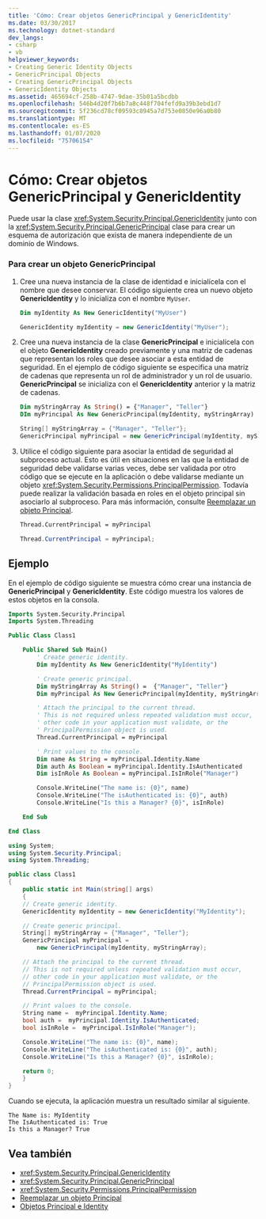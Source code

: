 ```yaml
---
title: 'Cómo: Crear objetos GenericPrincipal y GenericIdentity'
ms.date: 03/30/2017
ms.technology: dotnet-standard
dev_langs:
- csharp
- vb
helpviewer_keywords:
- Creating Generic Identity Objects
- GenericPrincipal Objects
- Creating GenericPrincipal Objects
- GenericIdentity Objects
ms.assetid: 465694cf-258b-4747-9dae-35b01a5bcdbb
ms.openlocfilehash: 546b4d20f7b6b7a8c448f704fefd9a39b3ebd1d7
ms.sourcegitcommit: 5f236cd78cf09593c8945a7d753e0850e96a0b80
ms.translationtype: MT
ms.contentlocale: es-ES
ms.lasthandoff: 01/07/2020
ms.locfileid: "75706154"
---
```

# <a name="how-to-create-genericprincipal-and-genericidentity-objects"></a>Cómo: Crear objetos GenericPrincipal y GenericIdentity

Puede usar la clase <xref:System.Security.Principal.GenericIdentity> junto con la <xref:System.Security.Principal.GenericPrincipal> clase para crear un esquema de autorización que exista de manera independiente de un dominio de Windows.

### <a name="to-create-a-genericprincipal-object"></a>Para crear un objeto GenericPrincipal

1. Cree una nueva instancia de la clase de identidad e inicialícela con el nombre que desee conservar. El código siguiente crea un nuevo objeto **GenericIdentity** y lo inicializa con el nombre `MyUser`.

    ```vb
    Dim myIdentity As New GenericIdentity("MyUser")
    ```

    ```csharp
    GenericIdentity myIdentity = new GenericIdentity("MyUser");
    ```

2. Cree una nueva instancia de la clase **GenericPrincipal** e inicialícela con el objeto **GenericIdentity** creado previamente y una matriz de cadenas que representan los roles que desee asociar a esta entidad de seguridad. En el ejemplo de código siguiente se especifica una matriz de cadenas que representa un rol de administrador y un rol de usuario. **GenericPrincipal** se inicializa con el **GenericIdentity** anterior y la matriz de cadenas.

    ```vb
    Dim myStringArray As String() = {"Manager", "Teller"}
    DIm myPrincipal As New GenericPrincipal(myIdentity, myStringArray)
    ```

    ```csharp
    String[] myStringArray = {"Manager", "Teller"};
    GenericPrincipal myPrincipal = new GenericPrincipal(myIdentity, myStringArray);
    ```

3. Utilice el código siguiente para asociar la entidad de seguridad al subproceso actual. Esto es útil en situaciones en las que la entidad de seguridad debe validarse varias veces, debe ser validada por otro código que se ejecute en la aplicación o debe validarse mediante un objeto <xref:System.Security.Permissions.PrincipalPermission>. Todavía puede realizar la validación basada en roles en el objeto principal sin asociarlo al subproceso. Para más información, consulte [Reemplazar un objeto Principal](../../../docs/standard/security/replacing-a-principal-object.md).

    ```vb
    Thread.CurrentPrincipal = myPrincipal
    ```

    ```csharp
    Thread.CurrentPrincipal = myPrincipal;
    ```

## <a name="example"></a>Ejemplo

En el ejemplo de código siguiente se muestra cómo crear una instancia de **GenericPrincipal** y **GenericIdentity**. Este código muestra los valores de estos objetos en la consola.

```vb
Imports System.Security.Principal
Imports System.Threading

Public Class Class1

    Public Shared Sub Main()
        ' Create generic identity.
        Dim myIdentity As New GenericIdentity("MyIdentity")

        ' Create generic principal.
        Dim myStringArray As String() =  {"Manager", "Teller"}
        Dim myPrincipal As New GenericPrincipal(myIdentity, myStringArray)

        ' Attach the principal to the current thread.
        ' This is not required unless repeated validation must occur,
        ' other code in your application must validate, or the
        ' PrincipalPermission object is used.
        Thread.CurrentPrincipal = myPrincipal

        ' Print values to the console.
        Dim name As String = myPrincipal.Identity.Name
        Dim auth As Boolean = myPrincipal.Identity.IsAuthenticated
        Dim isInRole As Boolean = myPrincipal.IsInRole("Manager")

        Console.WriteLine("The name is: {0}", name)
        Console.WriteLine("The isAuthenticated is: {0}", auth)
        Console.WriteLine("Is this a Manager? {0}", isInRole)

    End Sub

End Class
```

```csharp
using System;
using System.Security.Principal;
using System.Threading;

public class Class1
{
    public static int Main(string[] args)
    {
    // Create generic identity.
    GenericIdentity myIdentity = new GenericIdentity("MyIdentity");

    // Create generic principal.
    String[] myStringArray = {"Manager", "Teller"};
    GenericPrincipal myPrincipal =
        new GenericPrincipal(myIdentity, myStringArray);

    // Attach the principal to the current thread.
    // This is not required unless repeated validation must occur,
    // other code in your application must validate, or the
    // PrincipalPermission object is used.
    Thread.CurrentPrincipal = myPrincipal;

    // Print values to the console.
    String name =  myPrincipal.Identity.Name;
    bool auth =  myPrincipal.Identity.IsAuthenticated;
    bool isInRole =  myPrincipal.IsInRole("Manager");

    Console.WriteLine("The name is: {0}", name);
    Console.WriteLine("The isAuthenticated is: {0}", auth);
    Console.WriteLine("Is this a Manager? {0}", isInRole);

    return 0;
    }
}
```

Cuando se ejecuta, la aplicación muestra un resultado similar al siguiente.

```console
The Name is: MyIdentity
The IsAuthenticated is: True
Is this a Manager? True
```

## <a name="see-also"></a>Vea también

- <xref:System.Security.Principal.GenericIdentity>
- <xref:System.Security.Principal.GenericPrincipal>
- <xref:System.Security.Permissions.PrincipalPermission>
- [Reemplazar un objeto Principal](../../../docs/standard/security/replacing-a-principal-object.md)
- [Objetos Principal e Identity](../../../docs/standard/security/principal-and-identity-objects.md)
